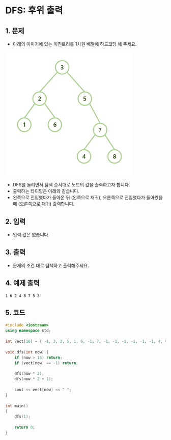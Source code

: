 # DFS: 후위 출력

## 1. 문제
- 아래의 이미지에 있는 이진트리를 1차원 배열에 하드코딩 해 주세요.

<img src="./Graph01.png" alt="Graph" style="zoom:80%;" />

- DFS를 돌리면서 탐색 순서대로 노드의 값을 출력하고자 합니다.
- 출력하는 타이밍은 아래와 같습니다.
- 왼쪽으로 진입했다가 돌아온 뒤 (왼쪽으로 재귀), 오른쪽으로 진입했다가 돌아왔을 때 (오른쪽으로 재귀) 출력합니다.

## 2. 입력
- 입력 값은 없습니다.

## 3. 출력
- 문제의 조건 대로 탐색하고 출력해주세요.

## 4. 예제 출력
```
1 6 2 4 8 7 5 3
```

## 5. 코드

```c++
#include <iostream>
using namespace std;

int vect[16] = { -1, 3, 2, 5, 1, 6, -1, 7, -1, -1, -1, -1, -1, -1, 4, 8 };

void dfs(int now) {
    if (now > 16) return;
    if (vect[now] == -1) return;

    dfs(now * 2);
    dfs(now * 2 + 1);

    cout << vect[now] << " ";
}

int main()
{
    dfs(1);

    return 0;
}
```

